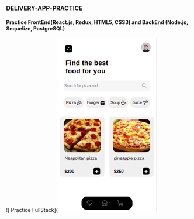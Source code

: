 ###  DELIVERY-APP-PRACTICE
####  Practice FrontEnd(React.js, Redux, HTML5, CSS3) and BackEnd (Node.js, Sequelize, PostgreSQL)
![ Practice FullStack](![image](https://github.com/Eduardo871/Landing-Page-Coca-Cola/blob/main/images/Captura%20de%20pantalla%20de%202021-05-24%2010-43-52.png?raw=true)

